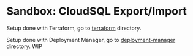 # Sandbox: CloudSQL Export/Import

Setup done with Terraform, go to [terraform](./terraform) directory.

Setup done with Deployment Manager, go to [deployment-manager](./deployment-manager) directory. WIP
